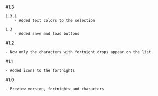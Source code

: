 #1.3
    
    1.3.1
        - Added text colors to the selection

    1.3
        - Added save and load buttons

#1.2

    - Now only the characters with fortnight drops appear on the list.

#1.1

    - Added icons to the fortnights

#1.0

    - Preview version, fortnights and characters

